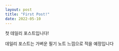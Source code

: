 ```yaml
---
layout: post
title: "First Post!"
date: 2022-05-10
---
```


첫 데일리 포스트입니다!

데일리 포스트는 가벼운 필기 노트 느낌으로 적을 예정입니다